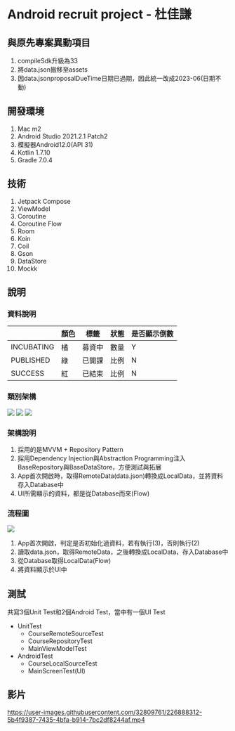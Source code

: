 # Android recruit project - 杜佳謙

## 與原先專案異動項目
1. compileSdk升級為33
2. 將data.json搬移至assets
3. 因data.jsonproposalDueTime日期已過期，因此統一改成2023-06(日期不動)

## 開發環境
1. Mac m2
2. Android Studio 2021.2.1 Patch2
3. 模擬器Android12.0(API 31)
4. Kotlin 1.7.10
5. Gradle 7.0.4

## 技術
1. Jetpack Compose
2. ViewModel
3. Coroutine
4. Coroutine Flow
5. Room
6. Koin
7. Coil
8. Gson
9. DataStore
10. Mockk

## 說明
### 資料說明
|     | 顏色  | 標籤  | 狀態  | 是否顯示倒數 |
|  ----  | ----  | ---- | ---- | ---- |
|  INCUBATING | 橘 | 募資中 | 數量 | Y |
| PUBLISHED  | 綠 | 已開課 | 比例 | N |
| SUCCESS | 紅 | 已結束 | 比例 | N |

### 類別架構
[![](https://mermaid.ink/img/pako:eNp9UstOwzAQ_BVrT6lofiDiVEolpJ4IRx-6SpZi1Q9kb4RQ6b8T1yFxiNo9WPbMeGbX8hka1xJU0GgMYavw6NFIK_raYKC9a1DXrvMNicefshRP_X4G39Hu8JSDh-KNAq8O041XMo5paZ_j99QxIEeXCVtkrNn5mf0I3tRF4xGau6b1-lqLqc-JjPWw0-6r3KvA4kic-FCsMoGygfzIROXAXqT9HzIbPU_J3ys2HMPSaRq1uO07jb1ofeOcJrRCWcVRlvHdZ4tMLwNRDMq_FFiDIW9Qtf2vutpK4A8yJKHqty36kwRpow47dvW3baBi39EakvHwCaF6Rx1G9LlVfaNJefkF1ILmxQ?type=png)](https://mermaid.live/edit#pako:eNp9UstOwzAQ_BVrT6lofiDiVEolpJ4IRx-6SpZi1Q9kb4RQ6b8T1yFxiNo9WPbMeGbX8hka1xJU0GgMYavw6NFIK_raYKC9a1DXrvMNicefshRP_X4G39Hu8JSDh-KNAq8O041XMo5paZ_j99QxIEeXCVtkrNn5mf0I3tRF4xGau6b1-lqLqc-JjPWw0-6r3KvA4kic-FCsMoGygfzIROXAXqT9HzIbPU_J3ys2HMPSaRq1uO07jb1ofeOcJrRCWcVRlvHdZ4tMLwNRDMq_FFiDIW9Qtf2vutpK4A8yJKHqty36kwRpow47dvW3baBi39EakvHwCaF6Rx1G9LlVfaNJefkF1ILmxQ)
[![](https://mermaid.ink/img/pako:eNp1ksFuwjAMhl8l8gk0eIFqp63jBNJEp51ywEo8iEibykmHEOPdl5LCsrL55Pz-ov-XkxMopwkKUBa9Lw1uGWvZiFhP6GlNrfMmOD6Kx6_5XDy7jnP1f3KB-0zbTN7Ih-km8Rev8a1TmvX1sLDuMF8aH8SWQvLspck0Y7pWY6A0vA7Osskdxml_efT2S6fQVpFSJOxPP6LWVLtAA8bZ4U_TFZrm3dBhFfdq7xyzMDza4o0pMWAVdRL62mVEaXyLQe2IX9l9Gk0s9J00JIMZ1MQ1Gh1f-BJFQthRTRKK2GrkvQTZ9Bx2wVXHRkERuKMZpPUOHwKKD7T-pr7oPnYiz9_38cIj?type=png)](https://mermaid.live/edit#pako:eNp1ksFuwjAMhl8l8gk0eIFqp63jBNJEp51ywEo8iEibykmHEOPdl5LCsrL55Pz-ov-XkxMopwkKUBa9Lw1uGWvZiFhP6GlNrfMmOD6Kx6_5XDy7jnP1f3KB-0zbTN7Ih-km8Rev8a1TmvX1sLDuMF8aH8SWQvLspck0Y7pWY6A0vA7Osskdxml_efT2S6fQVpFSJOxPP6LWVLtAA8bZ4U_TFZrm3dBhFfdq7xyzMDza4o0pMWAVdRL62mVEaXyLQe2IX9l9Gk0s9J00JIMZ1MQ1Gh1f-BJFQthRTRKK2GrkvQTZ9Bx2wVXHRkERuKMZpPUOHwKKD7T-pr7oPnYiz9_38cIj)
[![](https://mermaid.ink/img/pako:eNp9kcFuwjAMhl-l8gkk2O49TIKWsk7sQrVdMIfQmtGtiaskFULAu89Npx44LEd_X37HzhVKrghi-LKqPUWbLZpIzmKH8JEjmknCumWnDg1NEfbRfP5yQ8gaPj8XXnlCuEXLCcJnTed3SWoQpkPE8s9N2HLnaxPURNQtSWDt2V7-d1NxU-VVISqNatKr0SrkaPZUcGfLR5wJ3nCpmge6CnQtdOEceTeCdQCvMnUlHZ--HRuZdmBZYHnfkVmPV_JQftsNjzwoJ232MANNVqu6kpVeexHBn0gLi6M-3P4goLmLpzrPxcWUEHvb0Qy6VlpTWiv5CQ3xUTVurK6qfl-Def8FWGyEbQ?type=png)](https://mermaid.live/edit#pako:eNp9kcFuwjAMhl-l8gkk2O49TIKWsk7sQrVdMIfQmtGtiaskFULAu89Npx44LEd_X37HzhVKrghi-LKqPUWbLZpIzmKH8JEjmknCumWnDg1NEfbRfP5yQ8gaPj8XXnlCuEXLCcJnTed3SWoQpkPE8s9N2HLnaxPURNQtSWDt2V7-d1NxU-VVISqNatKr0SrkaPZUcGfLR5wJ3nCpmge6CnQtdOEceTeCdQCvMnUlHZ--HRuZdmBZYHnfkVmPV_JQftsNjzwoJ232MANNVqu6kpVeexHBn0gLi6M-3P4goLmLpzrPxcWUEHvb0Qy6VlpTWiv5CQ3xUTVurK6qfl-Def8FWGyEbQ)

### 架構說明
1. 採用的是MVVM + Repository Pattern
2. 採用Dependency Injection與Abstraction Programming注入BaseRepository與BaseDataStore，方便測試與拓展
3. App首次開啟時，取得RemoteData(data.json)轉換成LocalData，並將資料存入Database中
4. UI所需顯示的資料，都是從Database而來(Flow)

### 流程圖
[![](https://mermaid.ink/img/pako:eNqrVkrOT0lVslJKy8kvT85ILCpRCHGJyVMAAsdox4KCWAVdXTsFp-pnM9Y_nbDs5bJpz9YsfDmt--nU-bUQVU4gBTWRNQrOGi_2dj7rn52SWJKol1Wcn6cJUeAMVvB07YynrUtrFFyiXYDySYnFqbHI-v2AMhC-C5jvBnRNjYJrdKhnrJKOUm5qUW5iZgrQldUgRTFKJRmpuakxSlZAZkpiUXaMUkxeLVBdYmlJfnBlXrKSVUlRaaqOUmkB0DGpLpmJ6UWJuUpWaYk5xXBR15TMkvwimMqCxLyo_PxcGDcVLOkLCRlwANUCAE63acQ?type=png)](https://mermaid.live/edit#pako:eNqrVkrOT0lVslJKy8kvT85ILCpRCHGJyVMAAsdox4KCWAVdXTsFp-pnM9Y_nbDs5bJpz9YsfDmt--nU-bUQVU4gBTWRNQrOGi_2dj7rn52SWJKol1Wcn6cJUeAMVvB07YynrUtrFFyiXYDySYnFqbHI-v2AMhC-C5jvBnRNjYJrdKhnrJKOUm5qUW5iZgrQldUgRTFKJRmpuakxSlZAZkpiUXaMUkxeLVBdYmlJfnBlXrKSVUlRaaqOUmkB0DGpLpmJ6UWJuUpWaYk5xXBR15TMkvwimMqCxLyo_PxcGDcVLOkLCRlwANUCAE63acQ)
1. App首次開啟，判定是否初始化過資料，若有執行(3)，否則執行(2)
2. 讀取data.json，取得RemoteData，之後轉換成LocalData，存入Database中
3. 從Database取得LocalData(Flow)
4. 將資料顯示於UI中

## 測試
共寫3個Unit Test和2個Android Test，當中有一個UI Test
- UnitTest
  - CourseRemoteSourceTest
  - CourseRepositoryTest
  - MainViewModelTest
- AndroidTest
  - CourseLocalSourceTest
  - MainScreenTest(UI)

## 影片
https://user-images.githubusercontent.com/32809761/226888312-5b4f9387-7435-4bfa-b914-7bc2df8244af.mp4
